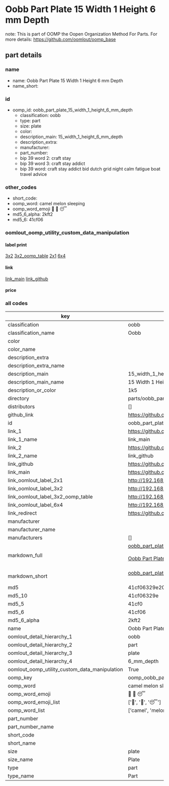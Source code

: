 # Oobb Part Plate 15 Width 1 Height 6 mm Depth  

note: This is part of OOMP the Oopen Organization Method For Parts. For more details: https://github.com/oomlout/oomp_base

##  part details
  







### name
* name: Oobb Part Plate 15 Width 1 Height 6 mm Depth
* name_short: 
### id
* oomp_id: oobb_part_plate_15_width_1_height_6_mm_depth
  * classification: oobb
  * type: part
  * size: plate
  * color: 
  * description_main: 15_width_1_height_6_mm_depth
  * description_extra: 
  * manufacturer: 
  * part_number: 
  * bip 39 word 2: craft stay
  * bip 39 word 3: craft stay addict
  * bip 39 word: craft stay addict bid dutch grid night calm fatigue boat travel advice

### other_codes
* short_code: 
* oomp_word: camel melon sleeping
* oomp_word_emoji :camel: :melon: :sleeping:
* md5_6_alpha: 2kft2
* md5_6: 41cf06






### oomlout_oomp_utility_custom_data_manipulation
#### label print
[3x2](http://192.168.1.245:1112/?label=oomp%202kft2)
[3x2_oomp_table](http://192.168.1.108:1112/?label=oomp%202kft2)
[2x1](http://192.168.1.242:1112/?label=oomp%202kft2)
[6x4](http://192.168.1.55:1112/?label=oomp%202kft2)    

#### link

[link_main](https://github.com/oomlout/oomlout_oomp_version_1_messy/tree/main/parts/oobb_part_plate_15_width_1_height_6_mm_depth) [link_github](https://github.com/oomlout/oomlout_oomp_version_1_messy/tree/main/parts/oobb_part_plate_15_width_1_height_6_mm_depth)                             

#### price







### all codes 
| key | value |  
| --- | --- |  
| classification | oobb |  
| classification_name | Oobb |  
| color |  |  
| color_name |  |  
| description_extra |  |  
| description_extra_name |  |  
| description_main | 15_width_1_height_6_mm_depth |  
| description_main_name | 15 Width 1 Height 6 mm Depth |  
| description_or_color | 1k5 |  
| directory | parts/oobb_part_plate_15_width_1_height_6_mm_depth |  
| distributors | [] |  
| github_link | https://github.com/oomlout/oomlout_oomp_part_src/tree/main/parts/oobb_part_plate_15_width_1_height_6_mm_depth |  
| id | oobb_part_plate_15_width_1_height_6_mm_depth |  
| link_1 | https://github.com/oomlout/oomlout_oomp_version_1_messy/tree/main/parts/oobb_part_plate_15_width_1_height_6_mm_depth |  
| link_1_name | link_main |  
| link_2 | https://github.com/oomlout/oomlout_oomp_version_1_messy/tree/main/parts/oobb_part_plate_15_width_1_height_6_mm_depth |  
| link_2_name | link_github |  
| link_github | https://github.com/oomlout/oomlout_oomp_version_1_messy/tree/main/parts/oobb_part_plate_15_width_1_height_6_mm_depth |  
| link_main | https://github.com/oomlout/oomlout_oomp_version_1_messy/tree/main/parts/oobb_part_plate_15_width_1_height_6_mm_depth |  
| link_oomlout_label_2x1 | http://192.168.1.242:1112/?label=oomp%202kft2 |  
| link_oomlout_label_3x2 | http://192.168.1.245:1112/?label=oomp%202kft2 |  
| link_oomlout_label_3x2_oomp_table | http://192.168.1.108:1112/?label=oomp%202kft2 |  
| link_oomlout_label_6x4 | http://192.168.1.55:1112/?label=oomp%202kft2 |  
| link_redirect | https://github.com/oomlout/oomlout_oomp_version_1_messy/tree/main/parts/oobb_part_plate_15_width_1_height_6_mm_depth |  
| manufacturer |  |  
| manufacturer_name |  |  
| manufacturers | [] |  
| markdown_full | [oobb_part_plate_15_width_1_height_6_mm_depth](none)<br>[](none)<br>[Oobb Part Plate 15 Width 1 Height 6 Mm Depth](none)<br><br> |  
| markdown_short | [oobb_part_plate_15_width_1_height_6_mm_depth](none)<br><br> |  
| md5 | 41cf06329e2092b199a2316006b53990 |  
| md5_10 | 41cf06329e |  
| md5_5 | 41cf0 |  
| md5_6 | 41cf06 |  
| md5_6_alpha | 2kft2 |  
| name | Oobb Part Plate 15 Width 1 Height 6 mm Depth |  
| oomlout_detail_hierarchy_1 | oobb |  
| oomlout_detail_hierarchy_2 | part |  
| oomlout_detail_hierarchy_3 | plate |  
| oomlout_detail_hierarchy_4 | 6_mm_depth |  
| oomlout_oomp_utility_custom_data_manipulation | True |  
| oomp_key | oomp_oobb_part_plate_15_width_1_height_6_mm_depth |  
| oomp_word | camel melon sleeping |  
| oomp_word_emoji | :camel: :melon: :sleeping: |  
| oomp_word_emoji_list | [':camel:', ':melon:', ':sleeping:'] |  
| oomp_word_list | ['camel', 'melon', 'sleeping'] |  
| part_number |  |  
| part_number_name |  |  
| short_code |  |  
| short_name |  |  
| size | plate |  
| size_name | Plate |  
| type | part |  
| type_name | Part |  
